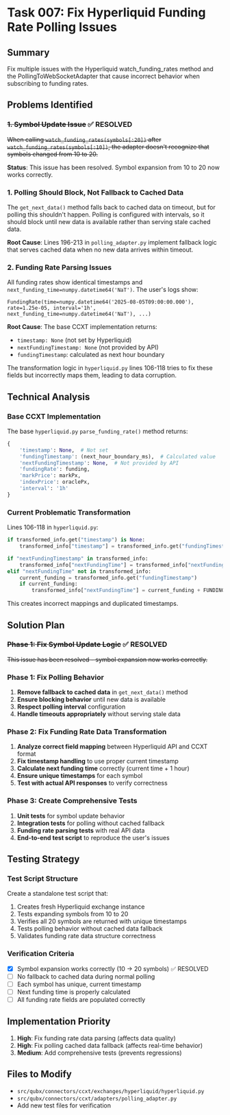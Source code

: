 # Task 007: Fix Hyperliquid Funding Rate Polling Issues

## Summary
Fix multiple issues with the Hyperliquid watch_funding_rates method and the PollingToWebSocketAdapter that cause incorrect behavior when subscribing to funding rates.

## Problems Identified

### ~~1. Symbol Update Issue~~ ✅ RESOLVED
~~When calling `watch_funding_rates(symbols[:20])` after `watch_funding_rates(symbols[:10])`, the adapter doesn't recognize that symbols changed from 10 to 20.~~

**Status**: This issue has been resolved. Symbol expansion from 10 to 20 now works correctly.

### 1. Polling Should Block, Not Fallback to Cached Data
The `get_next_data()` method falls back to cached data on timeout, but for polling this shouldn't happen. Polling is configured with intervals, so it should block until new data is available rather than serving stale cached data.

**Root Cause**: Lines 196-213 in `polling_adapter.py` implement fallback logic that serves cached data when no new data arrives within timeout.

### 2. Funding Rate Parsing Issues
All funding rates show identical timestamps and `next_funding_time=numpy.datetime64('NaT')`. The user's logs show:
```
FundingRate(time=numpy.datetime64('2025-08-05T09:00:00.000'), rate=1.25e-05, interval='1h', next_funding_time=numpy.datetime64('NaT'), ...)
```

**Root Cause**: The base CCXT implementation returns:
- `timestamp: None` (not set by Hyperliquid)
- `nextFundingTimestamp: None` (not provided by API)
- `fundingTimestamp`: calculated as next hour boundary

The transformation logic in `hyperliquid.py` lines 106-118 tries to fix these fields but incorrectly maps them, leading to data corruption.

## Technical Analysis

### Base CCXT Implementation
The base `hyperliquid.py` `parse_funding_rate()` method returns:
```python
{
    'timestamp': None,  # Not set
    'fundingTimestamp': (next_hour_boundary_ms),  # Calculated value
    'nextFundingTimestamp': None,  # Not provided by API
    'fundingRate': funding,
    'markPrice': markPx,
    'indexPrice': oraclePx,
    'interval': '1h'
}
```

### Current Problematic Transformation
Lines 106-118 in `hyperliquid.py`:
```python
if transformed_info.get("timestamp") is None:
    transformed_info["timestamp"] = transformed_info.get("fundingTimestamp")

if "nextFundingTimestamp" in transformed_info:
    transformed_info["nextFundingTime"] = transformed_info["nextFundingTimestamp"]
elif "nextFundingTime" not in transformed_info:
    current_funding = transformed_info.get("fundingTimestamp")
    if current_funding:
        transformed_info["nextFundingTime"] = current_funding + FUNDING_RATE_HOUR_MS
```

This creates incorrect mappings and duplicated timestamps.

## Solution Plan

### ~~Phase 1: Fix Symbol Update Logic~~ ✅ RESOLVED
~~This issue has been resolved - symbol expansion now works correctly.~~

### Phase 1: Fix Polling Behavior 
1. **Remove fallback to cached data** in `get_next_data()` method
2. **Ensure blocking behavior** until new data is available
3. **Respect polling interval** configuration
4. **Handle timeouts appropriately** without serving stale data

### Phase 2: Fix Funding Rate Data Transformation
1. **Analyze correct field mapping** between Hyperliquid API and CCXT format
2. **Fix timestamp handling** to use proper current timestamp
3. **Calculate next funding time** correctly (current time + 1 hour)
4. **Ensure unique timestamps** for each symbol
5. **Test with actual API responses** to verify correctness

### Phase 3: Create Comprehensive Tests
1. **Unit tests** for symbol update behavior
2. **Integration tests** for polling without cached fallback
3. **Funding rate parsing tests** with real API data
4. **End-to-end test script** to reproduce the user's issues

## Testing Strategy

### Test Script Structure
Create a standalone test script that:
1. Creates fresh Hyperliquid exchange instance
2. Tests expanding symbols from 10 to 20
3. Verifies all 20 symbols are returned with unique timestamps
4. Tests polling behavior without cached data fallback
5. Validates funding rate data structure correctness

### Verification Criteria
- [x] Symbol expansion works correctly (10 → 20 symbols) ✅ RESOLVED
- [ ] No fallback to cached data during normal polling
- [ ] Each symbol has unique, current timestamp
- [ ] Next funding time is properly calculated
- [ ] All funding rate fields are populated correctly

## Implementation Priority
1. **High**: Fix funding rate data parsing (affects data quality)
2. **High**: Fix polling cached data fallback (affects real-time behavior)
3. **Medium**: Add comprehensive tests (prevents regressions)

## Files to Modify
- `src/qubx/connectors/ccxt/exchanges/hyperliquid/hyperliquid.py`
- `src/qubx/connectors/ccxt/adapters/polling_adapter.py`
- Add new test files for verification